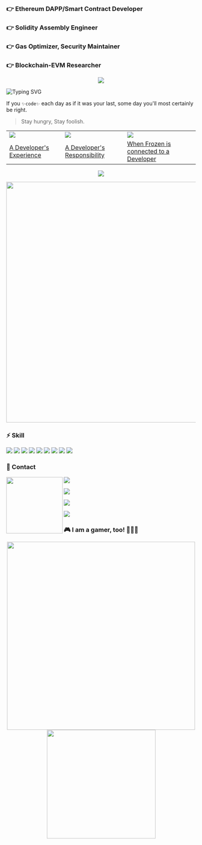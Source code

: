 ### 👉 Ethereum DAPP/Smart Contract Developer
### 👉 Solidity Assembly Engineer
### 👉 Gas Optimizer, Security Maintainer
### 👉 Blockchain-EVM Researcher

<p align = "center">
  <img src="https://user-images.githubusercontent.com/78368735/212181578-0ec04278-7b41-45b6-b3da-0a16ce10efb4.png">
</p>

![Typing SVG](https://readme-typing-svg.herokuapp.com?size=16&width=700&height=20&lines=Everyday+I+am+coding.+To+be+somebody%2C+not+just+anybody.)

If you `✨code✨` each day as if it was your last, some day you'll most certainly be right.

> Stay hungry, Stay foolish.

<p align = "center">
<table>
<!-- YOUTUBE-VIDEOS-LIST:START -->
  <tr>
    <td><a href="https://www.youtube.com/watch?v=MnX_CanqiCU"><img src="https://i.ytimg.com/vi/MnX_CanqiCU/mqdefault.jpg"></a></td>
    <td><a href="https://www.youtube.com/watch?v=ujHqPoeaMlE"><img src="https://i.ytimg.com/vi/ujHqPoeaMlE/mqdefault.jpg"></a></td>
    <td><a href="https://www.youtube.com/watch?v=tjF0UdfuxQU"><img src="https://i.ytimg.com/vi/tjF0UdfuxQU/mqdefault.jpg"></a></td>
  </tr>
  <tr>
    <td><a href="https://www.youtube.com/watch?v=MnX_CanqiCU">A Developer's Experience</a></td>
    <td><a href="https://www.youtube.com/watch?v=ujHqPoeaMlE">A Developer's Responsibility</a></td>
    <td><a href="https://www.youtube.com/watch?v=tjF0UdfuxQU">When Frozen is connected to a Developer</a></td>
  </tr>
<!-- YOUTUBE-VIDEOS-LIST:END -->
</table>
</p>

<p align = "center">
  <img src="https://user-images.githubusercontent.com/78368735/211853243-9e5ef2cf-36ff-4630-80f9-ac0e4bc6846a.gif" />
</p>
<p align = "center">
<!--   <img src = "https://github-readme-stats.vercel.app/api/top-langs/?username=maAPPsDEV&hide=html,css&theme=radical"> -->
</p>
<p align = "center">
<!--   <img src="https://github-readme-stats.vercel.app/api?username=maAPPsDEV&show_icons=true&theme=tokyonight&count_private=true" /> -->
  <img width="640" src="https://github-readme-streak-stats.herokuapp.com?user=maAPPsDEV&theme=tokyonight" />
<!--   <img src="https://activity-graph.herokuapp.com/graph?username=maAPPsDEV&theme=redical"> -->
</p>

### ⚡ Skill

<p>
  <img src="https://img.shields.io/badge/Solidity-lightgrey?style=flat&logo=solidity&logoColor=black"/>
  <img src="https://img.shields.io/badge/ASM-TEAL-red?style=flat&logo=algo"/>
  <img src="https://img.shields.io/badge/Rust-black?style=flat&logo=rust"/>
  <img src="https://img.shields.io/badge/React-blue?style=flat&logo=react"/>
  <img src="https://img.shields.io/badge/TypeScript-154256?style=flat&logo=typescript"/>
  <img src="https://img.shields.io/badge/JavaScript-black?style=flat&logo=javascript"/>
  <img src="https://img.shields.io/badge/Swift-9cf?style=flat&logo=swift"/>
  <img src="https://img.shields.io/badge/-Git-black?style=flat&logo=git"/>
  <img src="https://img.shields.io/badge/-GitHub-black?style=flat&logo=github"/>
</p>

### 💖 Contact


<img align="left" width="150" height="150" src="https://user-images.githubusercontent.com/78368735/135320123-1403e8f2-1300-4dde-84a3-eee7437e1689.gif">

<a href="https://linktr.ee/maapps" target="_blank"><img src="https://img.shields.io/badge/Linktr.ee-blue?style=flat-square&logo=linktree"/></a>

<a href="https://www.linkedin.com/in/tony-maapps/" target="_blank"><img src="https://img.shields.io/badge/Linkedin-blue?style=flat-square&logo=linkedin"/></a>

<a href="https://maapps.dev/" target="_blank"><img src="https://img.shields.io/badge/Website-blue?style=flat-square&logo=wordpress"/></a>

<a href="https://calendly.com/tony-maapps/meet" target="_blank"><img src="https://img.shields.io/badge/Calendly-blue?style=flat-square&logo=googlemeet"/></a>

### 🎮 I am a gamer, too! 🤪🤪🤪

<p align="center">
  <img width="500" src="https://user-images.githubusercontent.com/78368735/212185947-4fd8d859-5418-4867-98e6-5ae12ced83f8.png" />
  <img height="289" src="https://user-images.githubusercontent.com/78368735/212184858-6cb10a72-458f-4842-8955-d9f4a0fc45cb.gif" />
</p>

<!--
**maAPPsDEV/maAPPsDEV** is a ✨ _special_ ✨ repository because its `README.md` (this file) appears on your GitHub profile.

Here are some ideas to get you started:

- 🔭 I’m currently working on ...
- 🌱 I’m currently learning ...
- 👯 I’m looking to collaborate on ...
- 🤔 I’m looking for help with ...
- 💬 Ask me about ...
- 📫 How to reach me: ...
- 😄 Pronouns: ...
- ⚡ Fun fact: ...
-->
